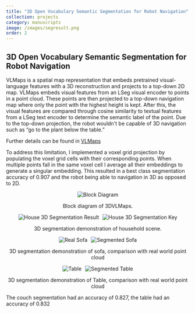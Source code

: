 ```yaml
---
title: "3D Open Vocabulary Semantic Segmentation for Robot Navigation"
collection: projects
category: manuscripts
image: /images/segresult.png
order: 2
---
```



<h2>3D Open Vocabulary Semantic Segmentation for Robot Navigation</h2>

<p>
  VLMaps is a spatial map representation that embeds pretrained visual-language features with a 3D reconstruction and projects to a top-down 2D map. VLMaps embeds visual features from an LSeg visual encoder to points in a point cloud. These points are then projected to a top-down navigation map where only the point with the highest height is kept. After this, the visual features are compared through cosine similarity to textual features from a LSeg text encoder to determine the semantic label of the point. Due to the top-down projection, the robot wouldn't be capable of 3D navigation such as “go to the plant below the table.” 
  
  Further details can be found in <a href="https://vlmaps.github.io/" target="_blank">VLMaps</a>
</p>

<p>
  To address this limitation, I implemented a voxel grid projection by populating the voxel grid cells with their corresponding points. When multiple points fall in the same voxel cell I average all their embeddings to generate a singular embedding. This resulted in a best class segmentation accuracy of 0.907 and the robot being able to navigation in 3D as opposed to 2D.

</p>

<div style="text-align: center;">
  <img src="/images/3dvlmaps_block.jpg" alt="Block Diagram" style="max-width: 100%; height: auto;">
  <p>Block diagram of 3DVLMaps.</p>
</div>


<div style="text-align: center;">
  <div style="display: flex; justify-content: center; gap: 10px;">
    <img src="/images/segresult.png" alt="House 3D Segmentation Result" style="max-width: 49%; height: auto;">
    <img src="/images/3dvlmaps_key.png" alt="House 3D Segmentation Key" style="max-width: 49%; height: auto;">
  </div>
  <p>3D segmentation demonstration of household scene.</p>
</div>


<div style="text-align: center;">
  <div style="display: flex; justify-content: center; gap: 10px;">
    <img src="/images/realsofa.png" alt="Real Sofa" style="max-width: 49%; height: auto;">
    <img src="/images/seg_sofa.png" alt="Segmented Sofa" style="max-width: 49%; height: auto;">
  </div>
  <p>3D segmentation demonstration of sofa, comparison with real world point cloud</p>
</div>


<div style="text-align: center;">
  <div style="display: flex; justify-content: center; gap: 10px;">
    <img src="/images/table.png" alt="Table" style="max-width: 49%; height: auto;">
    <img src="/images/tableseg.png" alt="Segmented Table" style="max-width: 49%; height: auto;">
  </div>
  <p>3D segmentation demonstration of Table, comparison with real world point cloud</p>
</div>

<p>
  The couch segmentation had an accuracy of 0.827, the table had an accuracy of 0.832
</p>